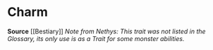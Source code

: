 ﻿---
id: '247'
name: Charm
rarity: Common
source: '[[DATABASE/source/Bestiary|Bestiary]]'
trait:
- Charm
type: Trait

---
# Charm

**Source** [[Bestiary]]
_Note from Nethys: This trait was not listed in the Glossary, its only use is as a Trait for some monster abilities._